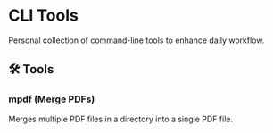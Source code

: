 # CLI Tools

Personal collection of command-line tools to enhance daily workflow.

## 🛠 Tools

### mpdf (Merge PDFs)
Merges multiple PDF files in a directory into a single PDF file.
